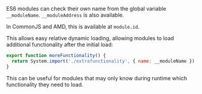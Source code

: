 ES6 modules can check their own name from the global variable `__moduleName`. `__moduleAddress` is also available.

In CommonJS and AMD, this is available at `module.id`.

This allows easy relative dynamic loading, allowing modules to load additional functionality after the initial load:

```javascript
export function moreFunctionality() {
  return System.import('./extrafunctionality', { name: __moduleName });
}
```

This can be useful for modules that may only know during runtime which functionality they need to load.